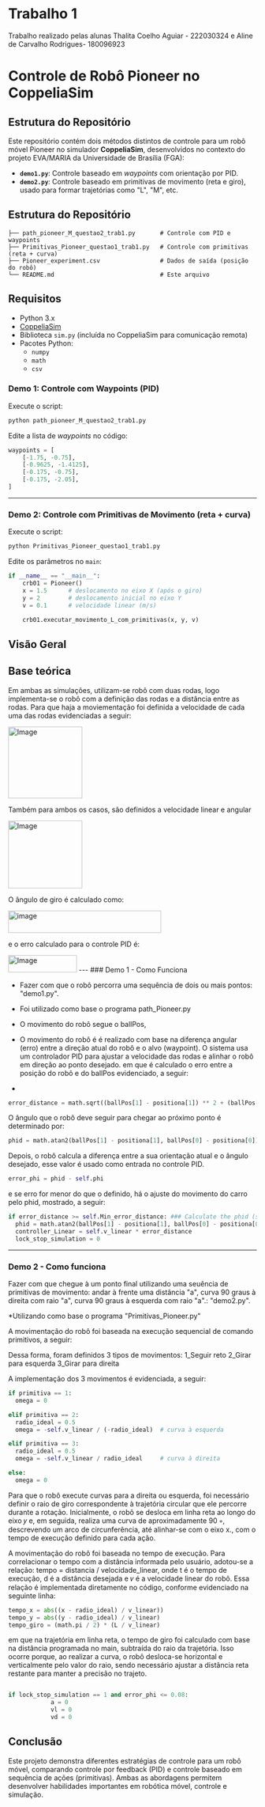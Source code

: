 # Trabalho 1
Trabalho realizado pelas alunas Thalita Coelho Aguiar - 222030324 e Aline de Carvalho Rodrigues- 180096923

#  Controle de Robô Pioneer no CoppeliaSim

##  Estrutura do Repositório
Este repositório contém dois métodos distintos de controle para um robô móvel Pioneer no simulador **CoppeliaSim**, desenvolvidos no contexto do projeto EVA/MARIA da Universidade de Brasília (FGA):

- **`demo1.py`**: Controle baseado em *waypoints* com orientação por PID.
- **`demo2.py`**: Controle baseado em primitivas de movimento (reta e giro), usado para formar trajetórias como "L", "M", etc.

##  Estrutura do Repositório

```plaintext
├── path_pioneer_M_questao2_trab1.py       # Controle com PID e waypoints
├── Primitivas_Pioneer_questao1_trab1.py   # Controle com primitivas (reta + curva)
├── Pioneer_experiment.csv                 # Dados de saída (posição do robô)
└── README.md                              # Este arquivo
```

##  Requisitos

- Python 3.x
- [CoppeliaSim](https://www.coppeliarobotics.com/)
- Biblioteca `sim.py` (incluída no CoppeliaSim para comunicação remota)
- Pacotes Python:
  - `numpy`
  - `math`
  - `csv`
 

###  Demo 1: Controle com Waypoints (PID)

Execute o script:

```bash
python path_pioneer_M_questao2_trab1.py
```

Edite a lista de *waypoints* no código:

```python
waypoints = [
    [-1.75, -0.75],
    [-0.9625, -1.4125],
    [-0.175, -0.75],
    [-0.175, -2.05],
]
```

---

###  Demo 2: Controle com Primitivas de Movimento (reta + curva)

Execute o script:

```bash
python Primitivas_Pioneer_questao1_trab1.py
```

Edite os parâmetros no `main`:

```python
if __name__ == "__main__":
    crb01 = Pioneer()
    x = 1.5      # deslocamento no eixo X (após o giro)
    y = 2        # deslocamento inicial no eixo Y
    v = 0.1      # velocidade linear (m/s)

    crb01.executar_movimento_L_com_primitivas(x, y, v)
```

##  Visão Geral
 
## Base teórica

Em ambas as simulações, utilizam-se robô com duas rodas, logo implementa-se o robô com a definição das rodas e a distância entre as rodas. Para que haja a moviementação foi definida a velocidade de cada uma das rodas evidenciadas a seguir:

<img width="150" height="145" alt="Image" src="https://github.com/user-attachments/assets/d6d90722-7c79-49d0-bfdc-d0fa3159d4ca" />

Também para ambos os casos, são definidos a velocidade linear e angular

<img width="150" height="137" alt="Image" src="https://github.com/user-attachments/assets/f7e59fda-58f1-4c12-89cc-266b3e561acd" />

 O ângulo de giro é calculado como:

 <img width="310" height="45" alt="image" src="https://github.com/user-attachments/assets/fb1f11c3-31ac-43e9-b409-90170a4c7944" />

 e o erro calculado para o controle PID é:

 <img width="139" height="35" alt="Image" src="https://github.com/user-attachments/assets/7c93a464-ba6a-42ed-83b3-bc86317c8efe" />
---
###  Demo 1 - Como Funciona

* Fazer com que o robô percorra uma sequência de dois ou mais pontos: "demo1.py".

* Foi utilizado como base o programa path_Pioneer.py

* O movimento do robô segue o ballPos,
  
*  O movimento do robô é é realizado com base na diferença angular (erro) entre a direção atual do robô e o alvo (waypoint). O sistema usa um controlador PID para ajustar a velocidade das rodas e alinhar o robô em direção ao ponto desejado.  em que é calculado o erro entre a posição do robô e do ballPos evidenciado, a seguir:
* 
```python
error_distance = math.sqrt((ballPos[1] - positiona[1]) ** 2 + (ballPos[0] - positiona[0]) ** 2))
```

O ângulo que o robô deve seguir para chegar ao próximo ponto é determinado por:

```python
phid = math.atan2(ballPos[1] - positiona[1], ballPos[0] - positiona[0])
```
Depois, o robô calcula a diferença entre a sua orientação atual  e o ângulo desejado, esse valor é usado como entrada no controle PID.
 ```python
 error_phi = phid - self.phi
 ```
e se erro for menor do que o definido, há o ajuste do movimento do carro pelo phid, mostrado, a seguir:


```python
if error_distance >= self.Min_error_distance: ### Calculate the phid (see georgia tech course) ###
  phid = math.atan2(ballPos[1] - positiona[1], ballPos[0] - positiona[0])
  controller_Linear = self.v_linear * error_distance
  lock_stop_simulation = 0
```
---

###  Demo 2 - Como funciona

Fazer com que chegue à um ponto final utilizando uma seuência de primitivas de movimento: andar à frente uma distância "a", curva 90 graus à direita com raio "a", curva 90 graus à esquerda com raio "a".: "demo2.py".

*Utilizando como base o programa "Primitivas_Pioneer.py"

A movimentação do robô foi baseada na execução sequencial de comando primitivos, a seguir:

Dessa forma, foram definidos 3 tipos de movimentos:
1_Seguir reto
2_Girar para esquerda
3_Girar para direita

A implementação dos 3 movimentos é evidenciada, a seguir:

```python
if primitiva == 1:
  omega = 0

elif primitiva == 2:
  radio_ideal = 0.5
  omega = -self.v_linear / (-radio_ideal)  # curva à esquerda

elif primitiva == 3:
  radio_ideal = 0.5
  omega = -self.v_linear / radio_ideal     # curva à direita

else:
  omega = 0

```

Para que o robô execute curvas para a direita ou esquerda, foi necessário definir o raio de giro correspondente à trajetória circular que ele percorre durante a rotação. Inicialmente, o robô se desloca em linha reta ao longo do eixo 𝑦 e, em seguida, realiza uma curva de aproximadamente
90 ∘, descrevendo um arco de circunferência, até alinhar-se com o eixo x., com o tempo de execução definido para cada ação.

A movimentação do robô foi baseada no tempo de execução. Para correlacionar o tempo com a distância informada pelo usuário, adotou-se a relação: tempo = distancia / velocidade_linear, onde t é o tempo de execução, d é a distância desejada e 𝑣 é a velocidade linear do robô. Essa relação é implementada diretamente no código, conforme evidenciado na seguinte linha:

```python
tempo_x = abs((x - radio_ideal) / v_linear))
tempo_y = abs((y - radio_ideal) / v_linear)
tempo_giro = (math.pi / 2) * (L / v_linear)
```

em que na trajetória em linha reta, o tempo de giro foi calculado com base na distância programada no main, subtraída do raio da trajetória.
Isso ocorre porque, ao realizar a curva, o robô desloca-se horizontal e verticalmente pelo valor do raio, sendo necessário ajustar a distância reta restante para manter a precisão no trajeto.


```python

if lock_stop_simulation == 1 and error_phi <= 0.08:
            a = 0
            vl = 0
            vd = 0
```

## Conclusão
Este projeto demonstra diferentes estratégias de controle para um robô móvel, comparando controle por feedback (PID) e controle baseado em sequência de ações (primitivas). Ambas as abordagens permitem desenvolver habilidades importantes em robótica móvel, controle e simulação.




